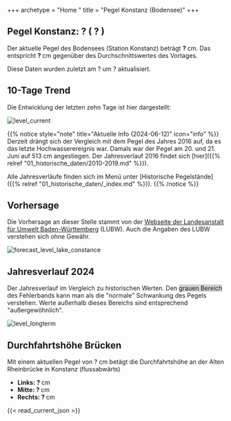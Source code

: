 +++
archetype = "Home "
title = "Pegel Konstanz (Bodensee)"
+++

<h2>Pegel Konstanz: <span id=website_current_level_head> ? </span> (<span id=website_change_vs_yesterday_head> ? </span>) </h2>

Der aktuelle Pegel des Bodensees (Station Konstanz) beträgt <b><span id=website_current_level> ? </span></b> cm. Das entspricht <b><span id=website_change_vs_yesterday> ? </span></b> cm gegenüber des Durchschnittswertes des Vortages.

Diese Daten wurden zuletzt am <span id=website_mostrecent_date> ? </span> um <span id=website_mostrecent_time> ? </span> aktualisiert.


## 10-Tage Trend

Die Entwicklung der letzten zehn Tage ist hier dargestellt:

![level_current](https://pegel-konstanz-for-website.s3.eu-central-1.amazonaws.com/graph/DE/current_DE.png)


 {{% notice style="note" title="Aktuelle Info (2024-06-12)" icon="info" %}}
Derzeit drängt sich der Vergleich mit dem Pegel des Jahres 2016 auf, da es das letzte Hochwasserereignis war. Damals war der Pegel am 20. und 21. Juni auf 513 cm angestiegen.
Der Jahresverlauf 2016 findet sich [hier]({{% relref "01_historische_daten/2010-2019.md" %}}). 

 Alle Jahresverläufe finden sich im Menü unter [Historische Pegelstände]({{% relref "01_historische_daten/_index.md" %}}).
 {{% /notice %}}

## Vorhersage

Die Vorhersage an dieser Stelle stammt von der [Webseite der Landesanstalt für Umwelt Baden-Württemberg](https://www.hvz.baden-wuerttemberg.de/pegel.html?id=00007) (LUBW). Auch die Angaben des LUBW verstehen sich ohne Gewähr.

![forecast_level_lake_constance](https://www.hvz.baden-wuerttemberg.de/gifs/00007-2001.GIF)


## Jahresverlauf 2024

Der Jahresverlauf im Vergleich zu historischen Werten. Den <span style="background-color: lightgrey">grauen Bereich</span> des Fehlerbands kann man als die "normale" Schwankung des Pegels verstehen. Werte außerhalb dieses Bereichs sind entsprechend "außergewöhnlich".

![level_longterm](https://pegel-konstanz-for-website.s3.eu-central-1.amazonaws.com/graph/DE/longterm_DE.png)


## Durchfahrtshöhe Brücken

Mit einem aktuellen Pegel von <span id=website_current_level_bridge> ? </span> cm betägt die Durchfahrtshöhe an der Alten Rheinbrücke in Konstanz (flussabwärts)

<ul>
  <li><b>Links: <span id=website_bridge_kn_left> ? </span></b> cm</li>
  <li><b>Mitte: <span id=website_bridge_kn_center> ? </span></b> cm</li>
  <li><b>Rechts: <span id=website_bridge_kn_right> ? </span></b> cm</li>
</ul>

{{< read_current_json >}}

<style>
    span a[rel="me"] {
        display: none;
    }
</style>
<span> <a rel="me" href="https://mastodon.social/@pegelkonstanz">Mastodon</a></span>